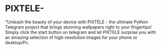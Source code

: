 # PIXTELE-
"Unleash the beauty of your device with PIXTELE - the ultimate Python Telegram project that brings stunning wallpapers right to your fingertips! Simply click the start button on telegram and let PIXTELE surprise you with an amazing selection of high-resolution images for your phone or desktop/Pc.
